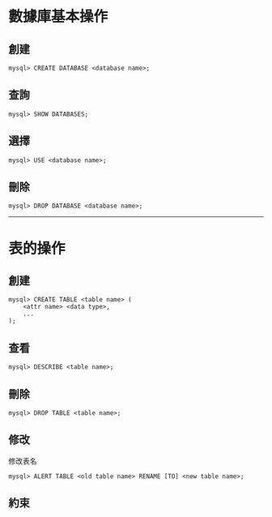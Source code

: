 # 數據庫基本操作

## 創建

    mysql> CREATE DATABASE <database name>;

## 查詢

    mysql> SHOW DATABASES;

## 選擇

    mysql> USE <database name>;

## 刪除

    mysql> DROP DATABASE <database name>;

---

# 表的操作

## 創建

    mysql> CREATE TABLE <table name> (
        <attr name> <data type>,
        ...
    );

## 查看

    mysql> DESCRIBE <table name>;

## 刪除

    mysql> DROP TABLE <table name>;

## 修改

修改表名

    mysql> ALERT TABLE <old table name> RENAME [TO] <new table name>;


## 約束
